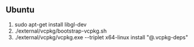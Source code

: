 ## Ubuntu

1. sudo apt-get install libgl-dev
2. ./external/vcpkg/bootstrap-vcpkg.sh
3. ./external/vcpkg/vcpkg.exe --triplet x64-linux install "@.vcpkg-deps"
